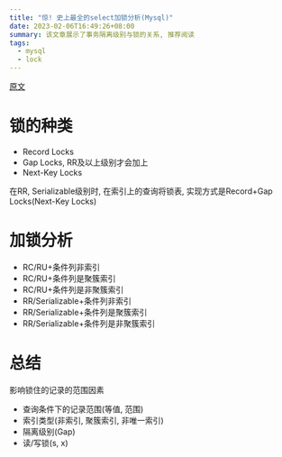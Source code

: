 ```yaml
---
title: "惊! 史上最全的select加锁分析(Mysql)"
date: 2023-02-06T16:49:26+08:00
summary: 该文章展示了事务隔离级别与锁的关系, 推荐阅读
tags:
  - mysql
  - lock
---
```


[原文](https://www.cnblogs.com/rjzheng/p/9950951.html)

# 锁的种类

- Record Locks
- Gap Locks, RR及以上级别才会加上
- Next-Key Locks

在RR, Serializable级别时, 在索引上的查询将锁表, 实现方式是Record+Gap Locks(Next-Key Locks)

# 加锁分析

- RC/RU+条件列非索引
- RC/RU+条件列是聚簇索引
- RC/RU+条件列是非聚簇索引
- RR/Serializable+条件列非索引
- RR/Serializable+条件列是聚簇索引
- RR/Serializable+条件列是非聚簇索引

# 总结

影响锁住的记录的范围因素

- 查询条件下的记录范围(等值, 范围)
- 索引类型(非索引, 聚簇索引, 非唯一索引)
- 隔离级别(Gap)
- 读/写锁(s, x)
